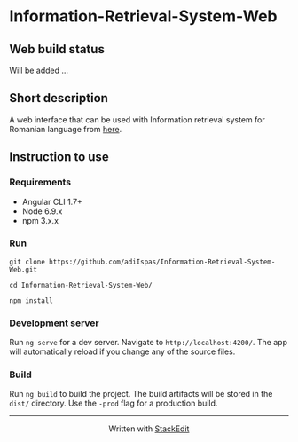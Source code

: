 # Information-Retrieval-System-Web

## Web build status

Will be added ...

## Short description
A web interface that can be used with Information retrieval system for Romanian language from [here](https://github.com/adiIspas/Information-Retrieval-System).

## Instruction to use

### Requirements
- Angular CLI 1.7+
- Node  6.9.x  
-  npm  3.x.x

### Run

    git clone https://github.com/adiIspas/Information-Retrieval-System-Web.git
    
    cd Information-Retrieval-System-Web/
    
    npm install

### Development server

Run `ng serve` for a dev server. Navigate to `http://localhost:4200/`. The app will automatically reload if you change any of the source files.

### Build

Run `ng build` to build the project. The build artifacts will be stored in the `dist/` directory. Use the `-prod` flag for a production build.

----------

<p align="center">
 Written with <a href="https://stackedit.io/" target = "blank">StackEdit</a>
</p>
